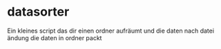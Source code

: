 # datasorter
Ein kleines script das dir einen ordner aufräumt und die daten nach datei ändung die daten in ordner packt
